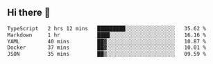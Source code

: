 ## Hi there 👋

<!--START_SECTION:waka-->

```txt
TypeScript   2 hrs 12 mins   █████████░░░░░░░░░░░░░░░░   35.62 %
Markdown     1 hr            ████░░░░░░░░░░░░░░░░░░░░░   16.16 %
YAML         40 mins         ██▓░░░░░░░░░░░░░░░░░░░░░░   10.87 %
Docker       37 mins         ██▓░░░░░░░░░░░░░░░░░░░░░░   10.01 %
JSON         35 mins         ██▒░░░░░░░░░░░░░░░░░░░░░░   09.59 %
```

<!--END_SECTION:waka-->
